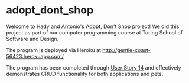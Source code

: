 # adopt_dont_shop

Welcome to Hady and Antonio's Adopt, Don't Shop project! We did this project as part of our computer programming course at Turing School of Software and Design. 

The program is deployed via Heroku at http://gentle-coast-56423.herokuapp.com/ 

The program has been completed through [User Story 14](https://github.com/4D-Coder/adopt_dont_shop/blob/main/doc/user_stories.md) and effectively demonstrates CRUD functionality for both applications and pets.   
